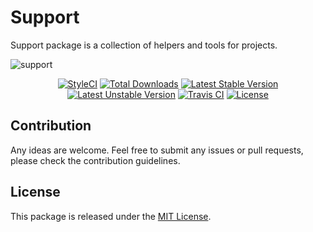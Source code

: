 # Support

Support package is a collection of helpers and tools for projects.

![support](https://user-images.githubusercontent.com/10347617/56077139-41887f00-5de1-11e9-8aa3-769cc1140ffa.png)

<p align="center">
    <a href="https://styleci.io/repos/180017051"><img src="https://styleci.io/repos/180017051/shield" alt="StyleCI" /></a>
    <a href="https://packagist.org/packages/andrey-helldar/support"><img src="https://img.shields.io/packagist/dt/andrey-helldar/support.svg?style=flat-square" alt="Total Downloads" /></a>
    <a href="https://packagist.org/packages/andrey-helldar/support"><img src="https://poser.pugx.org/andrey-helldar/support/v/stable?format=flat-square" alt="Latest Stable Version" /></a>
    <a href="https://packagist.org/packages/andrey-helldar/support"><img src="https://poser.pugx.org/andrey-helldar/support/v/unstable?format=flat-square" alt="Latest Unstable Version" /></a>
    <a href="https://travis-ci.org/andrey-helldar/support"><img src="https://travis-ci.org/andrey-helldar/support.svg?branch=master" alt="Travis CI" /></a>
    <a href="LICENSE"><img src="https://poser.pugx.org/andrey-helldar/support/license?format=flat-square" alt="License" /></a>
</p>


## Contribution

Any ideas are welcome. Feel free to submit any issues or pull requests, please check the contribution guidelines.


## License

This package is released under the [MIT License](LICENSE).
